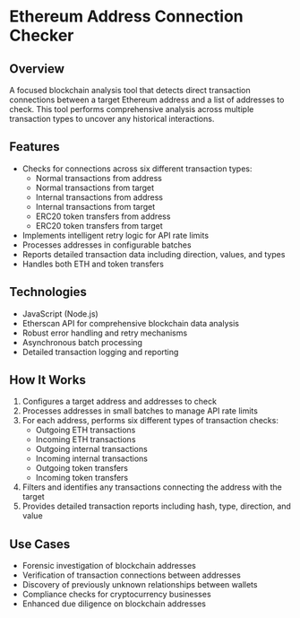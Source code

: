 # Ethereum Address Connection Checker

## Overview
A focused blockchain analysis tool that detects direct transaction connections between a target Ethereum address and a list of addresses to check. This tool performs comprehensive analysis across multiple transaction types to uncover any historical interactions.

## Features
- Checks for connections across six different transaction types:
  - Normal transactions from address
  - Normal transactions from target
  - Internal transactions from address
  - Internal transactions from target
  - ERC20 token transfers from address
  - ERC20 token transfers from target
- Implements intelligent retry logic for API rate limits
- Processes addresses in configurable batches
- Reports detailed transaction data including direction, values, and types
- Handles both ETH and token transfers

## Technologies
- JavaScript (Node.js)
- Etherscan API for comprehensive blockchain data analysis
- Robust error handling and retry mechanisms
- Asynchronous batch processing
- Detailed transaction logging and reporting

## How It Works
1. Configures a target address and addresses to check
2. Processes addresses in small batches to manage API rate limits
3. For each address, performs six different types of transaction checks:
   - Outgoing ETH transactions
   - Incoming ETH transactions
   - Outgoing internal transactions
   - Incoming internal transactions
   - Outgoing token transfers
   - Incoming token transfers
4. Filters and identifies any transactions connecting the address with the target
5. Provides detailed transaction reports including hash, type, direction, and value

## Use Cases
- Forensic investigation of blockchain addresses
- Verification of transaction connections between addresses
- Discovery of previously unknown relationships between wallets
- Compliance checks for cryptocurrency businesses
- Enhanced due diligence on blockchain addresses
